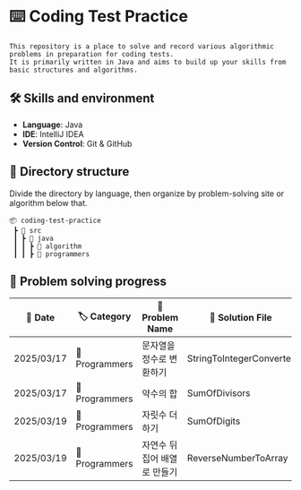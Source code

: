 # ⌨️ Coding Test Practice

```
This repository is a place to solve and record various algorithmic problems in preparation for coding tests.  
It is primarily written in Java and aims to build up your skills from basic structures and algorithms.
```

## 🛠 Skills and environment

- **Language**: Java
- **IDE**: IntelliJ IDEA
- **Version Control**: Git & GitHub

## 📂 Directory structure

Divide the directory by language, then organize by problem-solving site or algorithm below that.

```
📦 coding-test-practice
 ┣ 📂 src
 ┃ ┣ 📂 java
 ┃ ┃ ┣ 📂 algorithm
 ┃ ┃ ┣ 📂 programmers
```

## 📌 Problem solving progress

| 📅 Date    | 🏷️ Category   | 📌 Problem Name  | 📖 Solution File         | ✅ Status |
|------------|----------------|------------------|--------------------------|----------|
| 2025/03/17 | 📂 Programmers | 문자열을 정수로 변환하기    | StringToIntegerConverter | ✅ Solved |
| 2025/03/17 | 📂 Programmers | 약수의 합	           | SumOfDivisors            | ✅ Solved |
| 2025/03/19 | 📂 Programmers | 자릿수 더하기	         | SumOfDigits              | ✅ Solved |
| 2025/03/19 | 📂 Programmers | 자연수 뒤집어 배열로 만들기	 | ReverseNumberToArray     | ✅ Solved |

